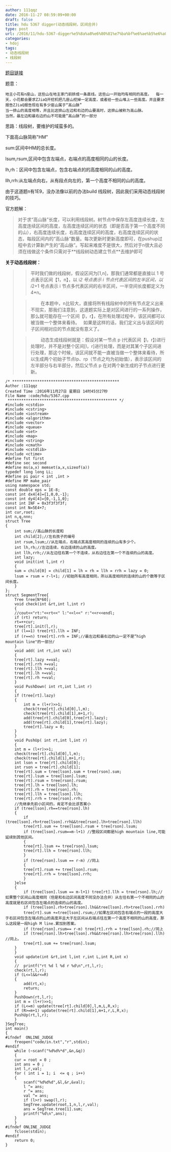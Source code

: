 ```yaml
---
author: 111qqz
date: 2016-11-27 08:59:09+00:00
draft: false
title: hdu 5367 digger(动态线段树，区间合并)
type: post
url: /2016/11/hdu-5367-digger%e5%8a%a8%e6%80%81%e7%ba%bf%e6%ae%b5%e6%a0%91%ef%bc%8c%e5%8c%ba%e9%97%b4%e5%90%88%e5%b9%b6/
categories:
- hdoj
tags:
- 动态线段树
- 线段树
---
```


[题目链接](http://acm.hdu.edu.cn/showproblem.php?pid=5367)

题意：

    
    地主小花有n座山，这些山在地主家门前排成一条直线。这些山一开始均有相同的高度。  每一天，小花都会要求ZJiaQ开挖机把几座山挖掉一定高度，或者给一些山堆上一些高度。并且要求报告ZJiaQ报告现在有多少座山属于“高山脉”
    当一排山的高度相等，并且比这排山左边和右边的山要高时，这排山被称为高山脉。
    当然，最左边和最右边的山不可能是“高山脉”的一部分
    


思路：线段树，要维护的域蛮多的。

下面高山脉简称"HM"

sum:区间中HM的总长度。

lsum,rsum,区间中包含左端点，右端点的高度相同的山的长度。

lh,rh：区间中包含左端点，包含右端点的的高度相同的山的高度。

llh,rrh:从左端点向右，从有段点向左的，第一个高度不相同的山的高度。

由于这道题n有1E9，没办法像以前的办法build 线段树，因此我们采用动态线段树的技巧。

官方题解：


<blockquote>对于求“高山脉”长度，可以利用线段树。树节点中保存左高度连续长度，左高度连续区间的高度，左高度连续区间的状态（即是否高于第一个高度不同的山），右高度连续长度，右高度连续区间的高度，右高度连续区间的状态，每段区间内的“高山脉”数量。每次更新时更新高度即可，在pushup过程中去计算新产生的“高山脉”。写起来难度不是很大，然后对于n很大且必须在线做这个条件只需对于**线段树动态建立节点**去维护即可</blockquote>




**关于动态线段树：**


<blockquote>

> 
> 平时我们做的线段树，假设区间为[1,n]，那我们通常都是直接以 1 号点表示区间【1，n】，以 i*2 号点表示 i 节点代表区间的左半区间，以 i*2+1 号点表示 i 节点多代表区间的右半区间，一半空间长度都定义为4*n。
> 
> 

> 
>         在本题中，n比较大，直接将所有线段树中的所有节点定义出来不现实，那我们注意到，这道题实际上是对区间进行的一系列操作，那么就可能存在一个区间【l，r】，在所有处理过程中，该区间都可以被当做一个整体来看待。   如果是这样的话，我们定义出与该区间的子区间相对应的节点就没有意义了。
> 
> 

> 
>         动态生成线段树就是：假设对某一节点 p (代表区间【l，r】)进行处理时，并不是对整个区间[l，r]进行处理，而是对其某个子区间进行处理，那这个时候，该区间就不能一直被当做一个整体来看待，所以生成两个初始子节点lp、rp（节点之均为初始值），表示该区间的左半部分与右半部分，然后父节点 p 在对两个新生成的子节点进行更新。
> 
> </blockquote>









    
    /* ***********************************************
    Author :111qqz
    Created Time :2016年11月27日 星期日 14时45分27秒
    File Name :code/hdu/5367.cpp
     ************************************************ */
    #include <cstdio>
    #include <cstring>
    #include <iostream>
    #include <algorithm>
    #include <vector>
    #include <queue>
    #include <set>
    #include <map>
    #include <string>
    #include <cmath>
    #include <cstdlib>
    #include <ctime>
    #define fst first
    #define sec second
    #define ms(a,x) memset(a,x,sizeof(a))
    typedef long long LL;
    #define pi pair < int ,int >
    #define MP make_pair
    using namespace std;
    const double eps = 1E-8;
    const int dx4[4]={1,0,0,-1};
    const int dy4[4]={0,-1,1,0};
    const int INF = 0x3f3f3f3f;
    const int N=5E4+7;
    int cur,root;
    int n,q,nnn;
    struct Tree
    {
        int sum;//高山脉的长度和
        int child[2];//左右孩子的编号
        int rsum,lsum;//从左端点，右端点其高度相同的连续的山有多少个。
        int lh,rh;//左边连续，右边连续的山的高度。
        int llh,rrh;//从左边往右第一个不连续，从右边往左第一个不连续的山的高度。
        int lazy;
        void init(int l,int r)
        {
    	sum = child[0] = child[1] = lh = rh = llh = rrh = lazy = 0;
    	lsum = rsum = r-l+1; //初始所有高度相同，所以高度相同的连续的山的个数等于区间长度。
        }
    };
    struct SegmentTree{
        Tree tree[N*60];
        void check(int &rt,int l,int r)
        {
    	//cout<<"rt:"<<rt<<" l:"<<l<<" r:"<<r<<endl;
    	if (rt) return;
    	rt=++cur;
    	tree[rt].init(l,r);
    	if (l==1) tree[rt].llh = INF;
    	if (r==n) tree[rt].rrh = INF;//最左边和最右边的山一定不是“high mountain line"的一部分/
        }
        void add( int rt,int val)
        {
    	tree[rt].lazy +=val;
    	tree[rt].rrh +=val;
    	tree[rt].llh +=val;
    	tree[rt].lh +=val;
    	tree[rt].rh +=val;
        }
        void PushDown( int rt,int l,int r)
        {
    	if (tree[rt].lazy)
    	{
    	    int m = (l+r)>>1;
    	    check(tree[rt].child[0],l,m);
    	    check(tree[rt].child[1],m+1,r);
    	    add(tree[rt].child[0],tree[rt].lazy);
    	    add(tree[rt].child[1],tree[rt].lazy);
    	    tree[rt].lazy = 0;
    	}
        }
        void PushUp( int rt,int l,int r)
        {
    	int m = (l+r)>>1;
    	check(tree[rt].child[0],l,m);
    	check(tree[rt].child[1],m+1,r);
    	int lson = tree[rt].child[0];
    	int rson = tree[rt].child[1];
    	tree[rt].sum = tree[lson].sum + tree[rson].sum;
    	tree[rt].lsum = tree[lson].lsum;
    	tree[rt].rsum = tree[rson].rsum;
    	tree[rt].lh = tree[lson].lh;
    	tree[rt].rh = tree[rson].rh;
    	tree[rt].llh = tree[lson].llh;
    	tree[rt].rrh = tree[rson].rrh;
    	//先继承先前小区间的，肯定不会比该答案小
    	if (tree[lson].rh==tree[rson].lh)
    	{
    	    if (tree[lson].rh>tree[lson].rrh&&tree[rson].lh>tree[rson].llh)
    		tree[rt].sum += tree[lson].rsum + tree[rson].lsum;
    	    if (tree[lson].rsum==m-l+1) //整段区间都是high mountain line,可能延续到其他区间。
    	    {
    		tree[rt].lsum += tree[rson].lsum;
    		tree[rt].llh = tree[rson].llh;
    	    }
    	    if (tree[rson].lsum == r-m) //同上
    	    {
    		tree[rt].rsum += tree[lson].rsum;
    		tree[rt].rrh = tree[lson].rrh;
    	    }
    	}else
    	{
    	    if (tree[lson].lsum == m-l+1) tree[rt].llh = tree[rson].lh;//如果整个区间山高度相同（但是和右边区间高度不同没办法合并）从左往右第一个不相同的山的高度就是右区间包含左端点的连续的山的高度。
    	    if (tree[lson].rh>tree[rson].lh&&tree[lson].rh>tree[lson].rrh)
    		tree[rt].sum +=tree[lson].rsum;//如果左区间包含右端点的一段的高度大于右区间包含左端点的山的高度并且大于左区间从右端点往左第一个高度不相同的山的高度，那么这段是一段high M line.累加到答案。
    	    if (tree[rson].rsum== r-m) tree[rt].rrh = tree[lson].rh;//同上
    	    if (tree[rson].lh>tree[lson].rh&&tree[rson].lh>tree[rson].llh) //同上。
    		tree[rt].sum += tree[rson].lsum;
    	}
        }
        void update(int &rt,int l,int r,int L,int R,int x)
        {
    	//	printf("rt %d l %d r %d\n",rt,l,r);
    	check(rt,l,r);
    	if (L<=l&&r<=R)
    	{
    	    add(rt,x);
    	    return;
    	}
    	PushDown(rt,l,r);
    	int m = (l+r)>>1;
    	if (L<=m) update(tree[rt].child[0],l,m,L,R,x);
    	if (R>=m+1) update(tree[rt].child[1],m+1,r,L,R,x);
    	PushUp(rt,l,r);
        }
    }SegTree;
    int main()
    {
    #ifndef  ONLINE_JUDGE 
        freopen("code/in.txt","r",stdin);
    #endif
        while (~scanf("%d%d%*d",&n,&q))
        {
    	cur = root = 0 ;
    	int ans = 0 ;
    	int l,r,val;
    	for ( int i = 1; i  <= q ; i++)
    	{
    	    scanf("%d%d%d",&l,&r,&val);
    	    l ^= ans;
    	    r ^= ans;
    	    val ^= ans;
    	    if (l>r) swap(l,r);
    	    SegTree.update(root,1,n,l,r,val);
    	    ans = SegTree.tree[1].sum;
    	    printf("%d\n",ans);
    	}
        }
    #ifndef ONLINE_JUDGE  
        fclose(stdin);
    #endif
        return 0;
    }
    











